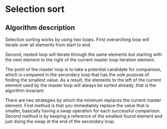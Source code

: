 # Selection sort

## Algorithm description

Selection sorting works by using two loops. First overarching loop will iterate
over all elements from start to end.

Second, nested loop will iterate through the same elements but starting with
the next element to the right of the current master loop iteration element.

The point of the master loop is to take a potential candidate for comparison,
which is compared in the secondary loop that has the sole purpose of finding
the smallest value. As a result, the elements to the left of the current element
used by the master loop will always be sorted already, that is the algorithm
invariant.

There are two strategies by which the minimum replaces the current master
element. First method is that you immediately replace the value that is smaller,
basically having a swap operation for each successful comparison. Second
method is by keeping a reference of the smallest found element and just doing
the swap at the end of the secondary loop.
